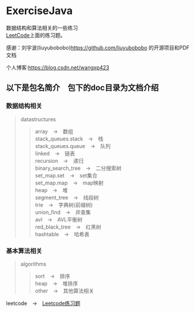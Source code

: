 # ExerciseJava
数据结构和算法相关的一些练习<br>
[LeetCode](https://leetcode-cn.com)上面的练习题。

感谢：刘宇波(liuyubobobo)<https://github.com/liuyubobobo> 的开源项目和PDF文档

个人博客:<https://blog.csdn.net/wangxp423>

## 以下是包名简介　包下的doc目录为文档介绍
### 数据结构相关
>datastructures
>>array　->　数组<br>
>>stack_queues.stack　->　栈<br>
>>stack_queues.queue　->　队列<br>
>>linked　->　链表<br>
>>recursion　->　递归<br>
>>binary_search_tree　->　二分搜索树<br>
>>set_map.set　->　set集合<br>
>>set_map.map　->　map映射<br>
>>heap　->　堆<br>
>>segment_tree　->　线段树<br>
>>trie　->　字典树(前缀树)<br>
>>union_find　->　并查集<br>
>>avl　->　AVL平衡树<br>
>>red_black_tree　->　红黑树<br>
>>hashtable　->　哈希表<br>

### 基本算法相关
>algorithms
>>sort　->　排序<br>
>>heap　->　堆排序<br>
>>other　->　其他算法相关<br>

leetcode　->　[Leetcode练习题](https://leetcode-cn.com)<br>
